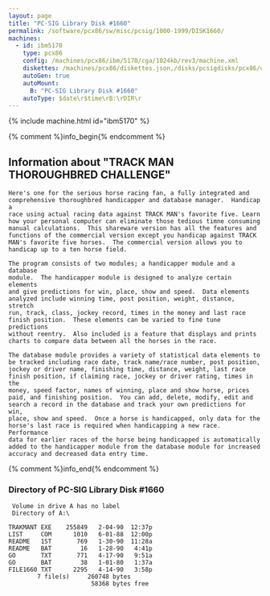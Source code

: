 ```yaml
---
layout: page
title: "PC-SIG Library Disk #1660"
permalink: /software/pcx86/sw/misc/pcsig/1000-1999/DISK1660/
machines:
  - id: ibm5170
    type: pcx86
    config: /machines/pcx86/ibm/5170/cga/1024kb/rev3/machine.xml
    diskettes: /machines/pcx86/diskettes.json,/disks/pcsigdisks/pcx86/diskettes.json
    autoGen: true
    autoMount:
      B: "PC-SIG Library Disk #1660"
    autoType: $date\r$time\rB:\rDIR\r
---
```


{% include machine.html id="ibm5170" %}

{% comment %}info_begin{% endcomment %}

## Information about "TRACK MAN THOROUGHBRED CHALLENGE"

    Here's one for the serious horse racing fan, a fully integrated and
    comprehensive thoroughbred handicapper and database manager.  Handicap a
    race using actual racing data against TRACK MAN's favorite five. Learn
    how your personal computer can eliminate those tedious timne consuming
    manual calculations.  This shareware version has all the features and
    functions of the commercial version except you handicap against TRACK
    MAN's favorite five horses.  The commercial version allows you to
    handicap up to a ten horse field.
    
    The program consists of two modules; a handicapper module and a database
    module.  The handicapper module is designed to analyze certain elements
    and give predictions for win, place, show and speed.  Data elements
    analyzed include winning time, post position, weight, distance, stretch
    run, track, class, jockey record, times in the money and last race
    finish position.  These elements can be varied to fine tune predictions
    without reentry.  Also included is a feature that displays and prints
    charts to compare data between all the horses in the race.
    
    The database module provides a variety of statistical data elements to
    be tracked including race date, track name/race number, post position,
    jockey or driver name, finishing time, distance, weight, last race
    finish position, if claiming race, jockey or driver rating, times in the
    money, speed factor, names of winning, place and show horse, prices
    paid, and finishing position.  You can add, delete, modify, edit and
    search a record in the database and track your own predictions for win,
    place, show and speed.  Once a horse is handicapped, only data for the
    horse's last race is required when handicapping a new race.  Performance
    data for earlier races of the horse being handicapped is automatically
    added to the handicapper module from the database module for increased
    accuracy and decreased data entry time.
{% comment %}info_end{% endcomment %}


### Directory of PC-SIG Library Disk #1660

     Volume in drive A has no label
     Directory of A:\

    TRAKMANT EXE    255849   2-04-90  12:37p
    LIST     COM      1010   6-01-88  12:00p
    README   1ST       769   1-30-90  11:28a
    README   BAT        16   1-28-90   4:41p
    GO       TXT       771   4-17-90   9:51a
    GO       BAT        38   1-01-80   1:37a
    FILE1660 TXT      2295   4-14-90   3:58p
            7 file(s)     260748 bytes
                           58368 bytes free
